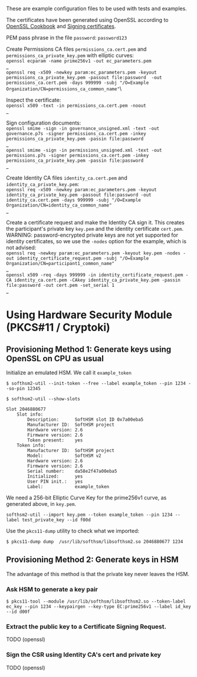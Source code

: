 These are example configuration files to be used with tests and examples.

The certificates have been generated using OpenSSL according to [OpenSSL Cookbook](https://www.feistyduck.com/library/openssl-cookbook/online/) and [Signing certificates](https://www.ibm.com/docs/en/license-metric-tool?topic=certificate-step-2-signing-certificates).

PEM pass phrase in the file `password`: `password123` 

Create Permissions CA files `permissions_ca.cert.pem` and `permissions_ca_private_key.pem` with elliptic curves:\
`openssl ecparam -name prime256v1 -out ec_parameters.pem`\
_\
`openssl req -x509 -newkey param:ec_parameters.pem -keyout permissions_ca_private_key.pem -passout file:password  -out permissions_ca.cert.pem -days 999999 -subj "/O=Example Organization/CN=permissions_ca_common_name"`\


Inspect the certificate:\
`openssl x509 -text -in permissions_ca.cert.pem -noout`\
_

Sign configuration documents:\
`openssl smime -sign -in governance_unsigned.xml -text -out governance.p7s -signer permissions_ca.cert.pem -inkey permissions_ca_private_key.pem -passin file:password`\
_\
`openssl smime -sign -in permissions_unsigned.xml -text -out permissions.p7s -signer permissions_ca.cert.pem -inkey permissions_ca_private_key.pem -passin file:password`\
_


Create Identity CA files `identity_ca.cert.pem` and `identity_ca_private_key.pem`:\
`openssl req -x509 -newkey param:ec_parameters.pem -keyout identity_ca_private_key.pem -passout file:password -out identity_ca.cert.pem -days 999999 -subj "/O=Example Organization/CN=identity_ca_common_name"`\
_


Create a certificate request and make the Identity CA sign it. This creates the participant's private key `key.pem` and the identity certificate `cert.pem`. WARNING: password-encrypted private keys are not yet supported for identity certificates, so we use the `-nodes` option for the example, which is not advised:\
`openssl req -newkey param:ec_parameters.pem -keyout key.pem -nodes -out identity_certificate_request.pem -subj "/O=Example Organization/CN=participant1_common_name"`\
_\
`openssl x509 -req -days 999999 -in identity_certificate_request.pem -CA identity_ca.cert.pem -CAkey identity_ca_private_key.pem -passin file:password -out cert.pem -set_serial 1`\
_



# Using Hardware Security Module (PKCS#11 / Cryptoki)

## Provisioning Method 1: Generate keys using OpenSSL on CPU as usual

Initialize an emulated HSM. We call it `example_token`

`$ softhsm2-util --init-token --free --label example_token --pin 1234 --so-pin 12345`


`$ softhsm2-util --show-slots`

```
Slot 2046880677
    Slot info:
        Description:      SoftHSM slot ID 0x7a00eba5                            
        Manufacturer ID:  SoftHSM project
        Hardware version: 2.6
        Firmware version: 2.6
        Token present:    yes
    Token info:
        Manufacturer ID:  SoftHSM project
        Model:            SoftHSM v2
        Hardware version: 2.6
        Firmware version: 2.6
        Serial number:    da58e2f47a00eba5
        Initialized:      yes
        User PIN init.:   yes
        Label:            example_token

```

We need a 256-bit Elliptic Curve Key for the prime256v1 curve, as generated above, in `key.pem`.

`softhsm2-util --import key.pem --token example_token --pin 1234 --label test_private_key --id f00d`

Use the `pkcs11-dump` utility to check what we imported:

```$ pkcs11-dump dump  /usr/lib/softhsm/libsofthsm2.so 2046880677 1234```


## Provisioning Method 2: Generate keys in HSM

The advantage of this method is that the private key never leaves the HSM.

### Ask HSM to generate a key pair

`$ pkcs11-tool --module /usr/lib/softhsm/libsofthsm2.so --token-label ec_key --pin 1234 --keypairgen --key-type EC:prime256v1 --label id_key --id d00f`

### Extract the public key to a Certificate Signing Request.

TODO (openssl)

### Sign the CSR using Identity CA's cert and private key

TODO (openssl)


